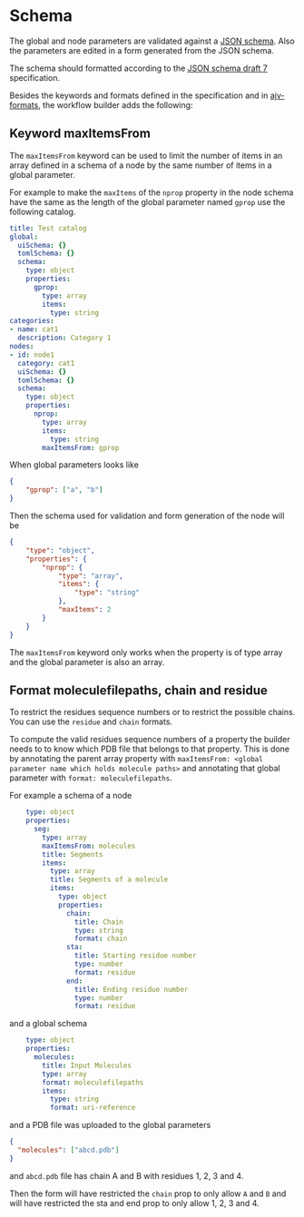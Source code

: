 # Schema

The global and node parameters are validated against a [JSON schema](https://json-schema.org/).
Also the parameters are edited in a form generated from the JSON schema.

The schema should formatted according to the [JSON schema draft 7](https://json-schema.org/specification-links.html#draft-7) specification.

Besides the keywords and formats defined in the specification and in [ajv-formats](https://github.com/ajv-validator/ajv-formats), the workflow builder adds the following:

## Keyword maxItemsFrom

The `maxItemsFrom` keyword can be used to limit the number of items in an array defined in a schema of a node by the same number of items in a global parameter.

For example to make the `maxItems` of the `nprop` property in the node schema have the same as the length of the global parameter named `gprop` use the following catalog.

```yaml
title: Test catalog
global:
  uiSchema: {}
  tomlSchema: {}
  schema:
    type: object
    properties:
      gprop:
        type: array
        items:
          type: string
categories:
- name: cat1
  description: Category 1
nodes:
- id: node1
  category: cat1
  uiSchema: {}
  tomlSchema: {}
  schema:
    type: object
    properties:
      nprop:
        type: array
        items:
          type: string
        maxItemsFrom: gprop
```

When global parameters looks like

```json
{
    "gprop": ["a", "b"]
}
```

Then the schema used for validation and form generation of the node will be

```json
{
    "type": "object",
    "properties": {
        "nprop": {
            "type": "array",
            "items": {
                "type": "string"
            },
            "maxItems": 2
        }
    }
}
```

The `maxItemsFrom` keyword only works when the property is of type array and the global parameter is also an array.

## Format moleculefilepaths, chain and residue

To restrict the residues sequence numbers or to restrict the possible chains. You can use the `residue` and `chain` formats.

To compute the valid residues sequence numbers of a property the builder needs to to know which PDB file that belongs to that property. This is done by annotating the parent array property with `maxItemsFrom: <global parameter name which holds molecule paths>` and annotating that global parameter with `format: moleculefilepaths`.

For example a schema of a node

```yaml
    type: object
    properties:
      seg:
        type: array
        maxItemsFrom: molecules
        title: Segments
        items:
          type: array
          title: Segments of a molecule
          items:
            type: object
            properties:
              chain:
                title: Chain
                type: string
                format: chain
              sta:
                title: Starting residue number
                type: number
                format: residue
              end:
                title: Ending residue number
                type: number
                format: residue
```

and a global schema

```yaml
    type: object
    properties:
      molecules:
        title: Input Molecules
        type: array
        format: moleculefilepaths
        items:
          type: string
          format: uri-reference
```

and a PDB file was uploaded to the global parameters

```json
{
  "molecules": ["abcd.pdb"]
}
```

and `abcd.pdb` file has chain A and B with residues 1, 2, 3 and 4.

Then the form will have restricted the `chain` prop to only allow `A` and `B`
and will have restricted the sta and end prop to only allow 1, 2, 3 and 4.
